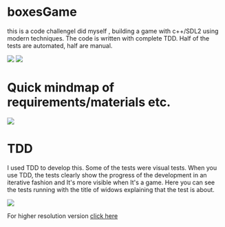 # boxesGame

this is a code challengeI did myself , building a game with c++/SDL2 using modern techniques. The code is written with complete TDD. Half of the tests are automated, half are manual.

![](https://media.giphy.com/media/xUA7aPTE5oAlUhuNfW/giphy.gif)
![](https://media.giphy.com/media/3og0IRWtrLINPi53Wg/giphy.gif)

# Quick mindmap of requirements/materials etc.

![](https://i.imgur.com/7dUWysH.jpg)

# TDD
I used TDD to develop this. Some of the tests were visual tests. When you use TDD, the tests clearly show the progress of the development in an iterative fashion and It's more visible when It's a game. Here you can see the tests running with the title of widows explaining that the test is about.

![](https://media.giphy.com/media/xUA7bclp2btjH8q6hW/giphy.gif)

For higher resolution version [click here](https://media.giphy.com/media/3og0IPFyiamB1djAFG/giphy.gif)
